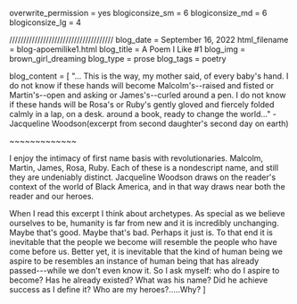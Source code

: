 overwrite_permission = yes
blogiconsize_sm = 6
blogiconsize_md = 6
blogiconsize_lg = 4

///////////////////////////////////// 
blog_date = September 16, 2022
html_filename = blog-apoemilike1.html 
blog_title = A Poem I Like #1
blog_img = brown_girl_dreaming 
blog_type = prose
blog_tags = poetry

blog_content = \[ 
"... This is the way, my mother said, of every baby's
hand. I do not know if these hands will become Malcolm's--raised and
fisted or Martin's--open and asking or James's--curled around a pen. I
do not know if these hands will be Rosa's or Ruby's gently gloved and
fiercely folded calmly in a lap, on a desk. around a book, ready to
change the world..." -Jacqueline Woodson(excerpt from second daughter's
second day on earth)

\~\~\~\~\~\~\~\~\~\~\~\~\~

I enjoy the intimacy of first name basis with revolutionaries. Malcolm,
Martin, James, Rosa, Ruby. Each of these is a nondescript name, and
still they are undeniably distinct. Jacqueline Woodson draws on the
reader's context of the world of Black America, and in that way draws
near both the reader and our heroes.

When I read this excerpt I think about archetypes. As special as we
believe ourselves to be, humanity is far from new and it is incredibly
unchanging. Maybe that's good. Maybe that's bad. Perhaps it just is. To
that end it is inevitable that the people we become will resemble the
people who have come before us. Better yet, it is inevitable that the
kind of human being we aspire to be resembles an instance of human being
that has already passed---while we don't even know it. So I ask myself:
who do I aspire to become? Has he already existed? What was his name?
Did he achieve success as I define it? Who are my heroes?.....Why? \]
